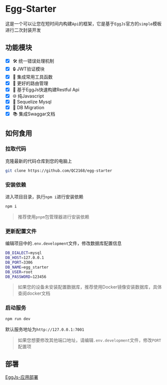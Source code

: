 # Egg-Starter

这是一个可以让您在短时间内构建`Api`的框架，它是基于`EggJs`官方的`simple`模板进行二次封装开发

## 功能模块

- [x] 🛠️ 统一错误处理机制
- [x] 🔒 JWT验证模块
- [x] 🧰 集成常用工具函数
- [x] 🔄 更好的路由管理
- [x] 🚀 基于EggJs快速构建Restful Api
- [x] 🌐 纯Javascript
- [x] 🐳 Sequelize Mysql
- [x] 🚀 DB Migration
- [x] 📚 集成Swaggar文档

## 如何食用

### 拉取代码

克隆最新的代码仓库到您的电脑上

```bash
git clone https://github.com/QC2168/egg-starter
```

### 安装依赖

进入项目目录，执行`npm i`进行安装依赖

```bash
npm i
```

> 推荐使用`pnpm`包管理器进行安装依赖

### 更新配置文件

编辑项目中的`.env.development`文件，修改数据库配置信息

```bash
DB_DIALECT=mysql
DB_HOST=127.0.0.1
DB_PORT=3306
DB_NAME=egg_starter
DB_USER=root
DB_PASSWORD=123456
```
> 如果您的设备未安装配置数据库，推荐使用Docker镜像安装数据库，具体查阅docker文档

### 启动服务

```bash
npm run dev
```

默认服务地址为`http://127.0.0.1:7001`

> 如果您想要修改其他端口地址，请编辑`.env.development`文件，修改`PORT`配置项

## 部署

[EggJs-应用部署](https://www.eggjs.org/zh-CN/core/deployment)
